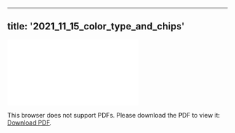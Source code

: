 
---
title: '2021_11_15_color_type_and_chips'
---

<object data="/2021_11_15_color_type_and_chips.pdf" type="application/pdf" width="1000px" height="1000px">
    <embed src="/2021_11_15_color_type_and_chips.pdf">
        <p>This browser does not support PDFs. Please download the PDF to view it: <a href="/2021_11_15_color_type_and_chips.pdf">Download PDF</a>.</p>
    </embed>
</object>